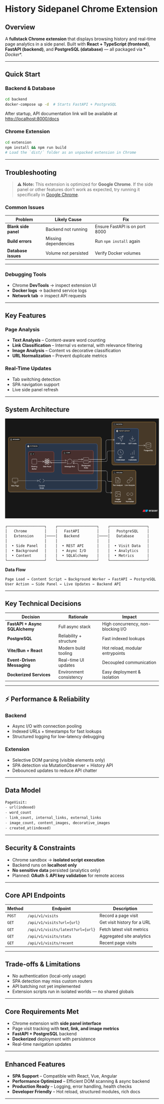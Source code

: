 # History Sidepanel Chrome Extension

## Overview

A **fullstack Chrome extension** that displays browsing history and real-time page analytics in a side panel.
Built with **React + TypeScript (frontend)**, **FastAPI (backend)**, and **PostgreSQL (database)** — all packaged via *
*Docker**.

---

## Quick Start

### Backend & Database

```bash
cd backend
docker-compose up -d  # Starts FastAPI + PostgreSQL
```

After startup, API documentation link will be available at [http://localhost:8000/docs](http://localhost:8000/docs)

### Chrome Extension

```bash
cd extension
npm install && npm run build
# Load the `dist/` folder as an unpacked extension in Chrome
```

---

## Troubleshooting

> ⚠️ **Note:** This extension is optimized for **Google Chrome**.
> If the side panel or other features don’t work as expected, try running it specifically
> in [Google Chrome](https://www.google.com/chrome/).

### Common Issues

| Problem              | Likely Cause         | Fix                            |
|----------------------|----------------------|--------------------------------|
| **Blank side panel** | Backend not running  | Ensure FastAPI is on port 8000 |
| **Build errors**     | Missing dependencies | Run `npm install` again        |
| **Database issues**  | Volume not persisted | Verify Docker volumes          |

---

### Debugging Tools

* Chrome **DevTools** → inspect extension UI
* **Docker logs** → backend service logs
* **Network tab** → inspect API requests

---

## Key Features

### Page Analysis

* **Text Analysis** – Content-aware word counting
* **Link Classification** – Internal vs external, with relevance filtering
* **Image Analysis** – Content vs decorative classification
* **URL Normalization** – Prevent duplicate metrics

### Real-Time Updates

* Tab switching detection
* SPA navigation support
* Live side panel refresh

---

## System Architecture

![System Architecture](docs/system-design.png)

```
┌─────────────────┐    ┌──────────────────┐    ┌─────────────────┐
│   Chrome        │    │   FastAPI        │    │   PostgreSQL    │
│   Extension     │────│   Backend        │────│   Database      │
│                 │    │                  │    │                 │
│  • Side Panel   │    │  • REST API      │    │  • Visit Data   │
│  • Background   │    │  • Async I/O     │    │  • Analytics    │
│  • Content      │    │  • SQLAlchemy    │    │  • Metrics      │
└─────────────────┘    └──────────────────┘    └─────────────────┘
```

**Data Flow**

```
Page Load → Content Script → Background Worker → FastAPI → PostgreSQL  
User Action → Side Panel ← Live Updates ← Backend API
```

---

## Key Technical Decisions

| Decision                       | Rationale               | Impact                             |
|--------------------------------|-------------------------|------------------------------------|
| **FastAPI + Async SQLAlchemy** | Full async stack        | High concurrency, non-blocking I/O |
| **PostgreSQL**                 | Reliability + structure | Fast indexed lookups               |
| **Vite/Bun + React**           | Modern build tooling    | Hot reload, modular entrypoints    |
| **Event-Driven Messaging**     | Real-time UI updates    | Decoupled communication            |
| **Dockerized Services**        | Environment consistency | Easy deployment & isolation        |

---

## ⚡ Performance & Reliability

### Backend

* Async I/O with connection pooling
* Indexed URLs + timestamps for fast lookups
* Structured logging for low-latency debugging

### Extension

* Selective DOM parsing (visible elements only)
* SPA detection via MutationObserver + History API
* Debounced updates to reduce API chatter

---

## Data Model

```python
PageVisit:
- url(indexed)
- word_count
- link_count, internal_links, external_links
- image_count, content_images, decorative_images
- created_at(indexed)
```

---

## Security & Constraints

* Chrome sandbox → **isolated script execution**
* Backend runs on **localhost only**
* **No sensitive data** persisted (analytics only)
* Planned: **OAuth** & **API key validation** for remote access

---

## Core API Endpoints

| Method | Endpoint                          | Description                 |
|--------|-----------------------------------|-----------------------------|
| `POST` | `/api/v1/visits`                  | Record a page visit         |
| `GET`  | `/api/v1/visits?url={url}`        | Get visit history for a URL |
| `GET`  | `/api/v1/visits/latest?url={url}` | Fetch latest visit metrics  |
| `GET`  | `/api/v1/visits/stats`            | Aggregated site analytics   |
| `GET`  | `/api/v1/visits/recent`           | Recent page visits          |

---

## Trade-offs & Limitations

* No authentication (local-only usage)
* SPA detection may miss custom routers
* API batching not yet implemented
* Extension scripts run in isolated worlds — no shared globals

---

## Core Requirements Met

* Chrome extension with **side panel interface**
* Page visit tracking with **text, link, and image metrics**
* **FastAPI + PostgreSQL** backend
* **Dockerized** deployment with persistence
* Real-time navigation updates

---

## Enhanced Features

* **SPA Support** – Compatible with React, Vue, Angular
* **Performance Optimized** – Efficient DOM scanning & async backend
* **Production Ready** – Logging, error handling, health checks
* **Developer Friendly** – Hot reload, structured modules, rich docs

---

